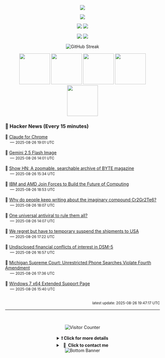 <div align="center">
  <img src="https://readme-typing-svg.herokuapp.com?font=Fira+Code&weight=600&size=19&duration=3000&pause=1000&color=F7931A&center=true&vCenter=true&width=600&lines=%F0%9F%91%8B+Hi+%2C++I'm+(+Esmaeil+Asadi+%3C%3D%3E+%D8%A7%D8%B3%D9%80%D9%85%D9%80%D8%A7%D8%B9%D9%80%DB%8C%D9%80%D9%84+%D8%A7%D8%B3%D9%80%D8%AF%DB%8C+)"/>
</div>

<p align="center">
  <img src="http://github-profile-summary-cards.vercel.app/api/cards/profile-details?username=Null-Err0r&theme=gruvbox" />
</p>
<p align="center">
  <img src="http://github-profile-summary-cards.vercel.app/api/cards/repos-per-language?username=Null-Err0r&theme=gruvbox" />
  <img src="http://github-profile-summary-cards.vercel.app/api/cards/most-commit-language?username=Null-Err0r&theme=gruvbox" />
</p>
<p align="center">
  <img src="http://github-profile-summary-cards.vercel.app/api/cards/stats?username=Null-Err0r&theme=gruvbox" />
  <img src="http://github-profile-summary-cards.vercel.app/api/cards/productive-time?username=Null-Err0r&theme=gruvbox&utcOffset=8" />
</p>
<div align="center">
  <img src="https://streak-stats.demolab.com/?user=null-err0r&theme=gruvbox" alt="GitHub Streak" />
</div>

  <tr>
      <p align="center">
          <img src="https://img.shields.io/badge/Linux-d65d0e?style=for-the-badge&logo=linux&logoColor=282828" width="100"/>
           <img src="https://img.shields.io/badge/Rust-d65d0e?style=for-the-badge&logo=rust&logoColor=white&labelColor=282828" width="100"/>
           <img src="https://img.shields.io/badge/Python-d65d0e?style=for-the-badge&logo=python&logoColor=282828" width="100"/>
           <img src="https://img.shields.io/badge/Android-d65d0e?style=for-the-badge&logo=android&logoColor=282828" width="100"/>
           <img src="https://img.shields.io/badge/JavaScript-d65d0e?style=for-the-badge&logo=javascript&logoColor=282828" width="100"/>
      </p>
  </tr>

### 📰 Hacker News (Every 15 minutes)

<!-- HACKER_NEWS_START -->
🔹 <a href='https://claude.ai/chrome' target='_blank' rel='noopener noreferrer'>Claude for Chrome</a><br>&nbsp;&nbsp;&nbsp;&nbsp;— <small>2025-08-26 19:01 UTC</small><br><br>
🔹 <a href='https://developers.googleblog.com/en/introducing-gemini-2-5-flash-image/' target='_blank' rel='noopener noreferrer'>Gemini 2.5 Flash Image</a><br>&nbsp;&nbsp;&nbsp;&nbsp;— <small>2025-08-26 14:01 UTC</small><br><br>
🔹 <a href='https://byte.tsundoku.io' target='_blank' rel='noopener noreferrer'>Show HN: A zoomable, searchable archive of BYTE magazine</a><br>&nbsp;&nbsp;&nbsp;&nbsp;— <small>2025-08-26 15:34 UTC</small><br><br>
🔹 <a href='https://newsroom.ibm.com/2025-08-26-ibm-and-amd-join-forces-to-build-the-future-of-computing' target='_blank' rel='noopener noreferrer'>IBM and AMD Join Forces to Build the Future of Computing</a><br>&nbsp;&nbsp;&nbsp;&nbsp;— <small>2025-08-26 18:53 UTC</small><br><br>
🔹 <a href='https://www.righto.com/2025/08/Cr2Ge2Te6-not-Cr2Gr2Te6.html' target='_blank' rel='noopener noreferrer'>Why do people keep writing about the imaginary compound Cr2Gr2Te6?</a><br>&nbsp;&nbsp;&nbsp;&nbsp;— <small>2025-08-26 18:07 UTC</small><br><br>
🔹 <a href='https://www.cuimc.columbia.edu/news/one-universal-antiviral-rule-them-all' target='_blank' rel='noopener noreferrer'>One universal antiviral to rule them all?</a><br>&nbsp;&nbsp;&nbsp;&nbsp;— <small>2025-08-26 14:07 UTC</small><br><br>
🔹 <a href='https://olimex.wordpress.com/2025/08/26/we-regret-but-have-to-temporary-suspend-the-shipments-to-usa/' target='_blank' rel='noopener noreferrer'>We regret but have to temporary suspend the shipments to USA</a><br>&nbsp;&nbsp;&nbsp;&nbsp;— <small>2025-08-26 17:22 UTC</small><br><br>
🔹 <a href='https://www.bmj.com/content/384/bmj-2023-076902' target='_blank' rel='noopener noreferrer'>Undisclosed financial conflicts of interest in DSM-5</a><br>&nbsp;&nbsp;&nbsp;&nbsp;— <small>2025-08-26 16:57 UTC</small><br><br>
🔹 <a href='https://reclaimthenet.org/michigan-supreme-court-rules-phone-search-warrants-must-be-specific' target='_blank' rel='noopener noreferrer'>Michigan Supreme Court: Unrestricted Phone Searches Violate Fourth Amendment</a><br>&nbsp;&nbsp;&nbsp;&nbsp;— <small>2025-08-26 17:36 UTC</small><br><br>
🔹 <a href='https://trackerninja.codeberg.page/post/windows-7-power-256-threads-192-gb-ram' target='_blank' rel='noopener noreferrer'>Windows 7 x64 Extended Support Page</a><br>&nbsp;&nbsp;&nbsp;&nbsp;— <small>2025-08-26 15:40 UTC</small><br><br>
<!-- HACKER_NEWS_END -->

<p align="right"><small>latest update: 
<!-- HACKER_NEWS_LAST_UPDATED -->2025-08-26 19:47:17 UTC<!-- /HACKER_NEWS_LAST_UPDATED -->
</small></p>

<hr>

<div align="center">
  <br> </br>
  <img src="https://ghvc.kabelkultur.se/?username=null-err0r&abbreviated=true&color=ff5500&label=%E2%81%AE%20%E2%81%AE%E2%81%AE%20%E2%81%AE%E2%81%AE%20%20%F0%9F%91%80%20%E2%81%AE%20%E2%81%AE%E2%81%AE%20%E2%81%AE%E2%81%AEVisitor%E2%81%AE%20%E2%81%AE%E2%81%AE%20%E2%81%AE%E2%81%AE%20%F0%9F%91%80%E2%81%AE%20%E2%81%AE%E2%81%AE%20%E2%81%AE%E2%81%AE%E2%81%AE%20%E2%81%AE%E2%81%AE%20%E2%81%AE%E2%81%AE⁮⁮" alt="Visitor Counter" />
  <br> </br>
</div>
<details align="center">
<summary> <b> ❗️ Click for more details</b> </summary>
<br>
<div align="center">
  <a href="https://next.ossinsight.io/widgets/official/analyze-user-contribution-time-distribution?user_id=19436819&period=all_times" target="_blank" style="display: block;">
    <picture>
      <source media="(prefers-color-scheme: dark)" srcset="https://next.ossinsight.io/widgets/official/analyze-user-contribution-time-distribution/thumbnail.png?user_id=19436819&period=all_times&image_size=auto&color_scheme=dark" width="700" height="auto">
      <img alt="Contribution Time Distribution" src="https://next.ossinsight.io/widgets/official/analyze-user-contribution-time-distribution/thumbnail.png?user_id=19436819&period=all_times&image_size=auto&color_scheme=dark" width="700" height="auto">
    </picture>
  </a>
</div>
<div align="center">
  <a href="https://next.ossinsight.io/widgets/official/compose-user-dashboard-stats?user_id=19436819" target="_blank" style="display: block;">
    <picture>
      <source media="(prefers-color-scheme: dark)" srcset="https://next.ossinsight.io/widgets/official/compose-user-dashboard-stats/thumbnail.png?user_id=19436819&image_size=auto&color_scheme=dark" width="700" height="auto">
      <img alt="Dashboard Stats" src="https://next.ossinsight.io/widgets/official/compose-user-dashboard-stats/thumbnail.png?user_id=19436819&image_size=auto&color_scheme=dark" width="700" height="auto">
    </picture>
  </a>
</div>
<div align="center">
  <a href="https://next.ossinsight.io/widgets/official/compose-org-activity-map?activity=stars&role=stars&owner_id=19436819&period=past_12_months" target="_blank" style="display: block;">
    <picture>
      <source media="(prefers-color-scheme: dark)" srcset="https://next.ossinsight.io/widgets/official/compose-org-activity-map/thumbnail.png?activity=stars&role=stars&owner_id=19436819&period=past_12_months&image_size=4x7&color_scheme=dark" width="700" height="auto">
      <img alt="Geographical Distribution" src="https://next.ossinsight.io/widgets/official/compose-org-activity-map/thumbnail.png?activity=stars&role=stars&owner_id=19436819&period=past_12_months&image_size=4x7&color_scheme=dark" width="700" height="auto">
    </picture>
  </a>
</div>
<div align="center">
  <img src="https://github-readme-activity-graph.vercel.app/graph?username=Null-Err0r&theme=gruvbox" alt="Activity Graph" />
</div>
<br>
</details>
<details align="center">
<summary> <b>  💬  Click to contact me</b> </summary>
<br>
<div align="center">
  <br><br>
  <a href="https://t.me/NullError_ir" target="_blank">
    <img src="https://img.shields.io/badge/Telegram-black?style=for-the-badge&logo=Telegram" alt="Telegram" />
  </a>
</div>
<br>
</details>
<div align="center">
  <img src="https://raw.githubusercontent.com/Trilokia/Trilokia/379277808c61ef204768a61bbc5d25bc7798ccf1/bottom_header.svg" alt="Bottom Banner" />
</div>



